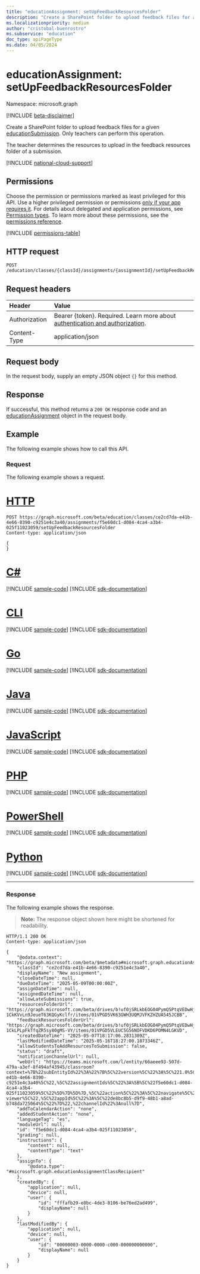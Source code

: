```yaml
---
title: "educationAssignment: setUpFeedbackResourcesFolder"
description: "Create a SharePoint folder to upload feedback files for a given educationSubmission."
ms.localizationpriority: medium
author: "cristobal-buenrostro"
ms.subservice: "education"
doc_type: apiPageType
ms.date: 04/05/2024
---
```


# educationAssignment: setUpFeedbackResourcesFolder

Namespace: microsoft.graph

[!INCLUDE [beta-disclaimer](../../includes/beta-disclaimer.md)]

Create a SharePoint folder to upload feedback files for a given [educationSubmission](../resources/educationsubmission.md). Only teachers can perform this operation.

The teacher determines the resources to upload in the feedback resources folder of a submission.

[!INCLUDE [national-cloud-support](../../includes/global-only.md)]

## Permissions
Choose the permission or permissions marked as least privileged for this API. Use a higher privileged permission or permissions [only if your app requires it](/graph/permissions-overview#best-practices-for-using-microsoft-graph-permissions). For details about delegated and application permissions, see [Permission types](/graph/permissions-overview#permission-types). To learn more about these permissions, see the [permissions reference](/graph/permissions-reference).

<!-- { "blockType": "permissions", "name": "educationassignment_setupfeedbackresourcesfolder" } -->
[!INCLUDE [permissions-table](../includes/permissions/educationassignment-setupfeedbackresourcesfolder-permissions.md)]

## HTTP request
<!-- { "blockType": "ignored" } -->
```http
POST /education/classes/{classId}/assignments/{assignmentId}/setUpFeedbackResourcesFolder
```

## Request headers
| Header       | Value |
|:---------------|:--------|
|Authorization|Bearer {token}. Required. Learn more about [authentication and authorization](/graph/auth/auth-concepts).|
| Content-Type   | application/json           |

## Request body
In the request body, supply an empty JSON object `{}` for this method.

## Response
If successful, this method returns a `200 OK` response code and an [educationAssignment](../resources/educationassignment.md) object in the request body.

## Example
The following example shows how to call this API.

### Request
The following example shows a request.


# [HTTP](#tab/http)
<!-- {
  "blockType": "request",
  "sampleKeys": ["ce2cd7da-e41b-4e66-8390-c9251e4c3a40","f5e60dc1-d084-4ca4-a3b4-025f11023059"],
  "name": "educationassignment_setupfeedbackresourcesfolder"
}-->
```http
POST https://graph.microsoft.com/beta/education/classes/ce2cd7da-e41b-4e66-8390-c9251e4c3a40/assignments/f5e60dc1-d084-4ca4-a3b4-025f11023059/setUpFeedbackResourcesFolder
Content-type: application/json

{
}
```

# [C#](#tab/csharp)
[!INCLUDE [sample-code](../includes/snippets/csharp/educationassignment-setupfeedbackresourcesfolder-csharp-snippets.md)]
[!INCLUDE [sdk-documentation](../includes/snippets/snippets-sdk-documentation-link.md)]

# [CLI](#tab/cli)
[!INCLUDE [sample-code](../includes/snippets/cli/educationassignment-setupfeedbackresourcesfolder-cli-snippets.md)]
[!INCLUDE [sdk-documentation](../includes/snippets/snippets-sdk-documentation-link.md)]

# [Go](#tab/go)
[!INCLUDE [sample-code](../includes/snippets/go/educationassignment-setupfeedbackresourcesfolder-go-snippets.md)]
[!INCLUDE [sdk-documentation](../includes/snippets/snippets-sdk-documentation-link.md)]

# [Java](#tab/java)
[!INCLUDE [sample-code](../includes/snippets/java/educationassignment-setupfeedbackresourcesfolder-java-snippets.md)]
[!INCLUDE [sdk-documentation](../includes/snippets/snippets-sdk-documentation-link.md)]

# [JavaScript](#tab/javascript)
[!INCLUDE [sample-code](../includes/snippets/javascript/educationassignment-setupfeedbackresourcesfolder-javascript-snippets.md)]
[!INCLUDE [sdk-documentation](../includes/snippets/snippets-sdk-documentation-link.md)]

# [PHP](#tab/php)
[!INCLUDE [sample-code](../includes/snippets/php/educationassignment-setupfeedbackresourcesfolder-php-snippets.md)]
[!INCLUDE [sdk-documentation](../includes/snippets/snippets-sdk-documentation-link.md)]

# [PowerShell](#tab/powershell)
[!INCLUDE [sample-code](../includes/snippets/powershell/educationassignment-setupfeedbackresourcesfolder-powershell-snippets.md)]
[!INCLUDE [sdk-documentation](../includes/snippets/snippets-sdk-documentation-link.md)]

# [Python](#tab/python)
[!INCLUDE [sample-code](../includes/snippets/python/educationassignment-setupfeedbackresourcesfolder-python-snippets.md)]
[!INCLUDE [sdk-documentation](../includes/snippets/snippets-sdk-documentation-link.md)]

---

### Response

The following example shows the response.

>**Note:** The response object shown here might be shortened for readability.

<!-- {
  "blockType": "response",
  "truncated": true,
  "@odata.type": "microsoft.graph.educationAssignment"
} -->
```http
HTTP/1.1 200 OK
Content-type: application/json

{
    "@odata.context": "https://graph.microsoft.com/beta/$metadata#microsoft.graph.educationAssignment",
    "classId": "ce2cd7da-e41b-4e66-8390-c9251e4c3a40",
    "displayName": "New assignment",
    "closeDateTime": null,
    "dueDateTime": "2025-05-09T00:00:00Z",
    "assignDateTime": null,
    "assignedDateTime": null,
    "allowLateSubmissions": true,
    "resourcesFolderUrl": "https://graph.microsoft.com/beta/drives/b!uf0jSRLkbEOG04PymQ5PtqVEDwHjP_xMlkkpCG-1CkKVvLn9JeueT63KQGyKclfr/items/01VPGD5VK63GWH3UQMJVFKZHZUA545JCBB",
    "feedbackResourcesFolderUrl": "https://graph.microsoft.com/beta/drives/b!uf0jSRLkbEOG04PymQ5PtqVEDwHjP_xMlkkpCG-1CkLPLpFkTfqZR5sy80gMS-VY/items/01VPGD5VLEUC5G56NOFVDKD6POMN4LGKVD",
    "createdDateTime": "2025-05-07T18:17:06.2831309Z",
    "lastModifiedDateTime": "2025-05-16T18:27:00.1873346Z",
    "allowStudentsToAddResourcesToSubmission": false,
    "status": "draft",
    "notificationChannelUrl": null,
    "webUrl": "https://teams.microsoft.com/l/entity/66aeee93-507d-479a-a3ef-8f494af43945/classroom?context=%7B%22subEntityId%22%3A%22%7B%5C%22version%5C%22%3A%5C%221.0%5C%22,%5C%22config%5C%22%3A%7B%5C%22classes%5C%22%3A%5B%7B%5C%22id%5C%22%3A%5C%22ce2cd7da-e41b-4e66-8390-c9251e4c3a40%5C%22,%5C%22assignmentIds%5C%22%3A%5B%5C%22f5e60dc1-d084-4ca4-a3b4-025f11023059%5C%22%5D%7D%5D%7D,%5C%22action%5C%22%3A%5C%22navigate%5C%22,%5C%22view%5C%22%3A%5C%22assignment-viewer%5C%22,%5C%22appId%5C%22%3A%5C%22de8bc8b5-d9f9-48b1-a8ad-b748da725064%5C%22%7D%22,%22channelId%22%3Anull%7D",
    "addToCalendarAction": "none",
    "addedStudentAction": "none",
    "languageTag": "es",
    "moduleUrl": null,
    "id": "f5e60dc1-d084-4ca4-a3b4-025f11023059",
    "grading": null,
    "instructions": {
        "content": null,
        "contentType": "text"
    },
    "assignTo": {
        "@odata.type": "#microsoft.graph.educationAssignmentClassRecipient"
    },
    "createdBy": {
        "application": null,
        "device": null,
        "user": {
            "id": "fffafb29-e8bc-4de3-8106-be76ed2ad499",
            "displayName": null
        }
    },
    "lastModifiedBy": {
        "application": null,
        "device": null,
        "user": {
            "id": "00000003-0000-0000-c000-000000000000",
            "displayName": null
        }
    }
}
```

<!-- uuid: 8fcb5dbc-d5aa-4681-8e31-b001d5168d79
2022-05-05 14:57:30 UTC -->
<!--
{
  "type": "#page.annotation",
  "description": "educationAssignment: setUpFeedbackResourcesFolder",
  "keywords": "",
  "section": "documentation",
  "tocPath": "",
  "suppressions": [
  ]
}
-->
